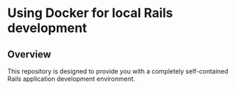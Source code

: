 # Using Docker for local Rails development

## Overview
This repository is designed to provide you with a completely self-contained Rails application development environment.